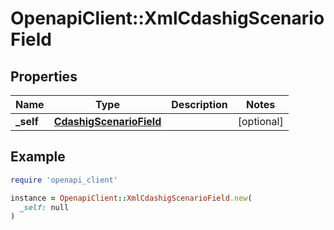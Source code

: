 # OpenapiClient::XmlCdashigScenarioField

## Properties

| Name | Type | Description | Notes |
| ---- | ---- | ----------- | ----- |
| **_self** | [**CdashigScenarioField**](CdashigScenarioField.md) |  | [optional] |

## Example

```ruby
require 'openapi_client'

instance = OpenapiClient::XmlCdashigScenarioField.new(
  _self: null
)
```


